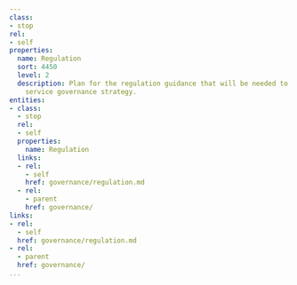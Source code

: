 ```yaml
---
class:
- stop
rel:
- self
properties:
  name: Regulation
  sort: 4450
  level: 2
  description: Plan for the regulation guidance that will be needed to drive a wider
    service governance strategy.
entities:
- class:
  - stop
  rel:
  - self
  properties:
    name: Regulation
  links:
  - rel:
    - self
    href: governance/regulation.md
  - rel:
    - parent
    href: governance/
links:
- rel:
  - self
  href: governance/regulation.md
- rel:
  - parent
  href: governance/
...
```

